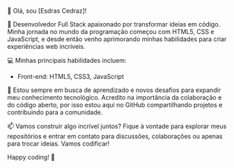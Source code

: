 👋 Olá, sou [Esdras Cedraz]!

🚀 Desenvolvedor Full Stack apaixonado por transformar ideias em código. Minha jornada no mundo da programação começou com HTML5, CSS e JavaScript, e desde então venho aprimorando minhas habilidades para criar experiências web incríveis.

💻 Minhas principais habilidades incluem:
   - Front-end: HTML5, CSS3, JavaScript
        
🌱 Estou sempre em busca de aprendizado e novos desafios para expandir meu conhecimento tecnológico. Acredito na importância da colaboração e do código aberto, por isso estou aqui no GitHub compartilhando projetos e contribuindo para a comunidade.

📫 Vamos construir algo incrível juntos? Fique à vontade para explorar meus repositórios e entrar em contato para discussões, colaborações ou apenas para trocar ideias. Vamos codificar!

Happy coding! 🚀
